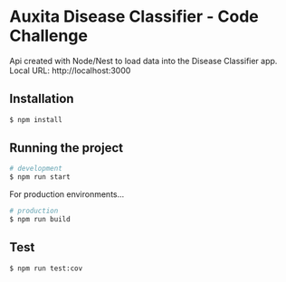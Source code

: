 # Auxita Disease Classifier - Code Challenge

Api created with Node/Nest to load data into the Disease Classifier app.
Local URL: http://localhost:3000

## Installation
```bash
$ npm install
```

## Running the project

```bash
# development
$ npm run start
```

For production environments...

```bash
# production
$ npm run build
```

## Test

```bash
$ npm run test:cov
```
